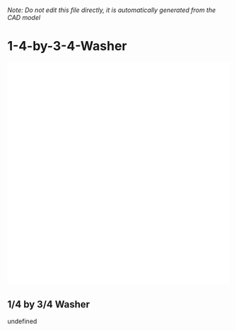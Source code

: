 ###### Note: Do not edit this file directly, it is automatically generated from the CAD model

# 1-4-by-3-4-Washer

![](/project.svg)

## 1/4 by 3/4 Washer


undefined


